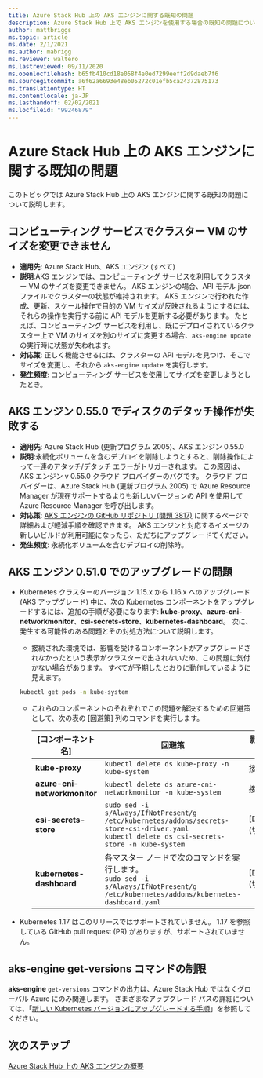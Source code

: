 ```yaml
---
title: Azure Stack Hub 上の AKS エンジンに関する既知の問題
description: Azure Stack Hub 上で AKS エンジンを使用する場合の既知の問題について説明します。
author: mattbriggs
ms.topic: article
ms.date: 2/1/2021
ms.author: mabrigg
ms.reviewer: waltero
ms.lastreviewed: 09/11/2020
ms.openlocfilehash: b65fb410cd18e058f4e0ed7299eeff2d9daeb7f6
ms.sourcegitcommit: a6f62a6693e48eb05272c01efb5ca24372875173
ms.translationtype: HT
ms.contentlocale: ja-JP
ms.lasthandoff: 02/02/2021
ms.locfileid: "99246879"
---
```

# <a name="known-issues-with-the-aks-engine-on-azure-stack-hub"></a>Azure Stack Hub 上の AKS エンジンに関する既知の問題

このトピックでは Azure Stack Hub 上の AKS エンジンに関する既知の問題について説明します。

## <a name="unable-to-resize-cluster-vms-with-the-compute-service"></a>コンピューティング サービスでクラスター VM のサイズを変更できません

- **適用先**: Azure Stack Hub、AKS エンジン (すべて)
- **説明**:AKS エンジンでは、コンピューティング サービスを利用してクラスター VM のサイズを変更できません。 AKS エンジンの場合、API モデル json ファイルでクラスターの状態が維持されます。 AKS エンジンで行われた作成、更新、スケール操作で目的の VM サイズが反映されるようにするには、それらの操作を実行する前に API モデルを更新する必要があります。 たとえば、コンピューティング サービスを利用し、既にデプロイされているクラスター上で VM のサイズを別のサイズに変更する場合、`aks-engine update` の実行時に状態が失われます。
- **対応策**: 正しく機能させるには、クラスターの API モデルを見つけ、そこでサイズを変更し、それから `aks-engine update` を実行します。
- **発生頻度**: コンピューティング サービスを使用してサイズを変更しようとしたとき。

## <a name="disk-detach-operation-fails-in-aks-engine-0550"></a>AKS エンジン 0.55.0 でディスクのデタッチ操作が失敗する

- **適用先**: Azure Stack Hub (更新プログラム 2005)、AKS エンジン 0.55.0
- **説明**:永続化ボリュームを含むデプロイを削除しようとすると、削除操作によって一連のアタッチ/デタッチ エラーがトリガーされます。 この原因は、AKS エンジン v 0.55.0 クラウド プロバイダーのバグです。 クラウド プロバイダーは、Azure Stack Hub (更新プログラム 2005) で Azure Resource Manager が現在サポートするよりも新しいバージョンの API を使用して Azure Resource Manager を呼び出します。
- **対応策**: [AKS エンジンの GitHub リポジトリ (問題 3817)](https://github.com/Azure/aks-engine/issues/3817#issuecomment-691329443) に関するページで詳細および軽減手順を確認できます。 AKS エンジンと対応するイメージの新しいビルドが利用可能になったら、ただちにアップグレードてください。
- **発生頻度**: 永続化ボリュームを含むデプロイの削除時。



## <a name="upgrade-issues-in-aks-engine-0510"></a>AKS エンジン 0.51.0 でのアップグレードの問題

* Kubernetes クラスターのバージョン 1.15.x から 1.16.x へのアップグレード (AKS アップグレード) 中に、次の Kubernetes コンポーネントをアップグレードするには、追加の手順が必要になります: **kube-proxy**、**azure-cni-networkmonitor**、**csi-secrets-store**、**kubernetes-dashboard**。 次に、発生する可能性のある問題とその対処方法について説明します。

  * 接続された環境では、影響を受けるコンポーネントがアップグレードされなかったという表示がクラスターで出されないため、この問題に気付かない場合があります。 すべてが予期したとおりに動作しているように見えます。
  <!-- * In disconnected environments, you can see this problem when you run a query for the system pods status and see that the pods for the components mentioned below are not in "Ready" state: -->

    ```bash  
    kubectl get pods -n kube-system
    ```

  * これらのコンポーネントのそれぞれでこの問題を解決するための回避策として、次の表の [回避策] 列のコマンドを実行します。

    |[コンポーネント名] |回避策 |影響を受けるシナリオ|
    |---------------|-----------|------------------|
    |**kube-proxy**     | `kubectl delete ds kube-proxy -n kube-system` |接続、切断 |
    |**azure-cni-networkmonitor**   | `kubectl delete ds azure-cni-networkmonitor -n kube-system`   | 接続、切断 |
    |**csi-secrets-store**  |`sudo sed -i s/Always/IfNotPresent/g /etc/kubernetes/addons/secrets-store-csi-driver.yaml`<br>`kubectl delete ds csi-secrets-store -n kube-system` | [Disconnected]\(切断済み\) |
    |**kubernetes-dashboard** |各マスター ノードで次のコマンドを実行します。<br>`sudo sed -i s/Always/IfNotPresent/g /etc/kubernetes/addons/kubernetes-dashboard.yaml` |[Disconnected]\(切断済み\) |

* Kubernetes 1.17 はこのリリースではサポートされていません。 1\.17 を参照している GitHub pull request (PR) がありますが、サポートされていません。

## <a name="aks-engine-get-versions-command-limitations"></a>aks-engine get-versions コマンドの制限

**aks-engine** `get-versions` コマンドの出力は、Azure Stack Hub ではなくグローバル Azure にのみ関連します。 さまざまなアップグレード パスの詳細については、「[新しい Kubernetes バージョンにアップグレードする手順](azure-stack-kubernetes-aks-engine-upgrade.md#steps-to-upgrade-to-a-newer-kubernetes-version)」を参照してください。

## <a name="next-steps"></a>次のステップ

[Azure Stack Hub 上の AKS エンジンの概要](azure-stack-kubernetes-aks-engine-overview.md)
